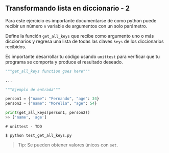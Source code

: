 ## Transformando lista en diccionario - 2

Para este ejercicio es importante documentarse de como python puede recibir un número `n` variable de argumentos con un solo parámetro.

Define la función `get_all_keys` que recibe como argumento uno o más diccionarios y regresa una lista de todas las claves `keys` de los diccionarios
recibidos.

Es importante desarrollar tu código usando `unittest` para verificar que tu programa se comporta y produce el resultado deseado.


```python
"""get_all_keys function goes here"""

...

```

```python
"""Ejemplo de entrada"""

person1 = {"name": "Fernando", "age": 34}
person2 = {"name": "Morelia", "age": 54}

print(get_all_keys(person1, person2))
>> ['name', 'age']
```

```
# unittest - TDD

$ python test_get_all_keys.py
```

> Tip: Se pueden obtener valores únicos con `set`.